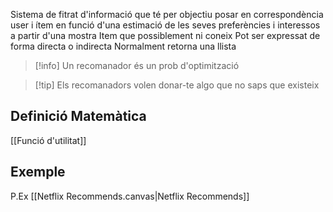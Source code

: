Sistema de fitrat d'informació que té per objectiu posar en correspondència user i ítem en funció d'una estimació de les seves preferències i interessos a partir d'una mostra
	Item que possiblement ni coneix
	Pot ser expressat de forma directa o indirecta
	Normalment retorna una llista

>[!info] Un recomanador és un prob d'optimització

>[!tip] Els recomanadors volen donar-te algo que no saps que existeix


## Definició Matemàtica

[[Funció d'utilitat]]



## Exemple
P.Ex
[[Netflix Recommends.canvas|Netflix Recommends]]
